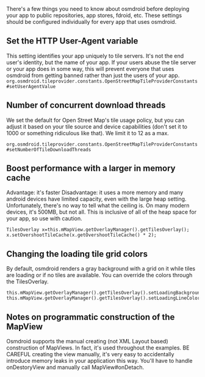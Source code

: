 There's a few things you need to know about osmdroid before deploying your app to public repositories, app stores, fdroid, etc. These settings should be configured individually for every app that uses osmdroid.

## Set the HTTP User-Agent variable

This setting identifies your app uniquely to tile servers. It's not the end user's identity, but the name of your app. If your users abuse the tile server or your app does in some way, this will prevent everyone that uses osmdroid from getting banned rather than just the users of your app.
`org.osmdroid.tileprovider.constants.OpenStreetMapTileProviderConstants#setUserAgentValue`


## Number of concurrent download threads

We set the default for Open Street Map's tile usage policy, but you can adjust it based on your tile source and device capabilities (don't set it to 1000 or something ridiculous like that). We limit it to 12 as a max.

`org.osmdroid.tileprovider.constants.OpenStreetMapTileProviderConstants#setNumberOfTileDownloadThreads`


## Boost performance with a larger in memory cache

Advantage: it's faster
Disadvantage: it uses a more memory and many android devices have limited capacity, even with the large heap setting. Unfortunately, there's no way to tell what the ceiling is. On many modern devices, it's 500MB, but not all. This is inclusive of all of the heap space for your app, so use with caution. 

````
TilesOverlay x=this.mMapView.getOverlayManager().getTilesOverlay();
x.setOvershootTileCache(x.getOvershootTileCache() * 2);
````

## Changing the loading tile grid colors

By default, osmdroid renders a gray background with a grid on it while tiles are loading or if no tiles are available. You can override the colors through the TilesOverlay.

````
this.mMapView.getOverlayManager().getTilesOverlay().setLoadingBackgroundColor(android.R.color.black);
this.mMapView.getOverlayManager().getTilesOverlay().setLoadingLineColor(Color.argb(255,0,255,0));
````

## Notes on programmatic construction of the MapView

Osmdroid supports the manual creating (not XML Layout based) construction of MapViews. In fact, it's used throughout the examples. BE CAREFUL creating the view manually, it's very easy to accidentally introduce memory leaks in your application this way. You'll have to handle onDestoryView and manually call MapView#onDetach.